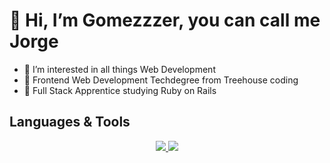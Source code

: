 <h1>👋 Hi, I’m Gomezzzer, you can call me Jorge</h1>
  <ul>
   <li>👀 I’m interested in all things Web Development</li>
   <li> 🌱 Frontend Web Development Techdegree from Treehouse coding</li> 
   <li>💎 Full Stack Apprentice studying Ruby on Rails</li>
  </ul>
  
 <h2>Languages & Tools</h2>
 <p align="center">
  <a href="https://skillicons.dev">
    <img src="https://skillicons.dev/icons?i=js,html,css,)](https://skillicons.dev" />
  </a>
  <a href="https://skillicons.dev">
    <img src="https://skillicons.dev/icons?i=ruby,rails,github&perline=3" />
  </a>
 </p>

<!---
Gomezzzer/Gomezzzer is a ✨ special ✨ repository because its `README.md` (this file) appears on your GitHub profile.
You can click the Preview link to take a look at your changes.
--->
